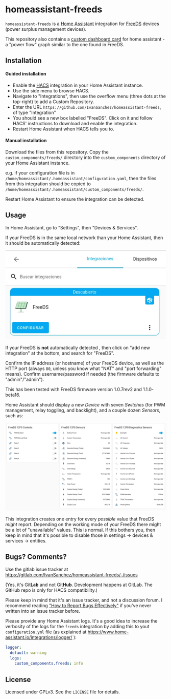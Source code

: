 # homeassistant-freeds

`homeassistant-freeds` is a [Home Assistant](https://www.home-assistant.io) integration for [FreeDS](https://freeds.es/) devices (power surplus management devices).

This repository also contains a [custom dashboard card](https://developers.home-assistant.io/docs/frontend/custom-ui/custom-card/) for home assistant - a "power flow" graph similar to the one found in FreeDS.

## Installation

#### Guided installation

- Enable the [HACS](https://hacs.xyz/) integration in your Home Assistant instance.
- Use the side menu to browse HACS.
- Navigate to "Integrations", then use the overflow menu (three dots at the top-right) to add a Custom Repository.
- Enter the URL `https://github.com/IvanSanchez/homeassistant-freeds`, of type "Integration"
- You should see a new box labelled "FreeDS". Click on it and follow HACS' instructions to download and enable the integration.
- Restart Home Assistant when HACS tells you to.

#### Manual installation

Download the files from this repository. Copy the `custom_components/freeds/` directory into the `custom_components` directory of your Home Assistant instance.

e.g. if your configuration file is in `/home/homeassistant/.homeassistant/configuration.yaml`, then the files from this integration should be copied to `/home/homeassistant/.homeassistant/custom_components/freeds/`.

Restart Home Assistant to ensure the integration can be detected.

## Usage

In Home Assistant, go to "Settings", then "Devices & Services".

If your FreeDS is in the same local network than your Home Assistant, then it should be automatically detected:

![Screenshot of FreeDS zeroconf detection in Home Assistant](./screenshot-zeroconf.webp)

If your FreeDS is **not** automatically detected , then click on "add new integration" at the bottom, and search for "FreeDS".

Confirm the IP address (or hostname) of your FreeDS device, as well as the HTTP port (always `80`, unless you know what "NAT" and "port forwarding" means). Confirm username/password if needed (the firmware defaults to "admin"/"admin").

This has been tested with FreeDS firmware version 1.0.7rev2 and 1.1.0-beta16.

Home Assistant should display a new *Device* with seven *Switches* (for PWM management, relay toggling, and backlight), and a couple dozen *Sensors*, such as:

![Screenshot of FreeDS sensors in Home Assistant](./screenshot-entities.webp)

This integration creates one entry for every *possible* value that FreeDS *might* report. Depending on the working mode of your FreeDS there might be a lot of "unavailable" values. This is normal. If this bothers you, then keep in mind that it's possible to disable those in settings → devices & services → entities.

## Bugs? Comments?

Use the gitlab issue tracker at https://gitlab.com/IvanSanchez/homeassistant-freeds/-/issues

(Yes, it's Git**Lab** and not Git**Hub**. Development happens at GitLab. The GitHub repo is only for HACS compatibility.)

Please keep in mind that it's an issue tracker, and not a discussion forum. I recommend reading ["How to Report Bugs Effectively"](https://www.chiark.greenend.org.uk/~sgtatham/bugs.html) if you've never written into an issue tracker before.

Please provide any Home Assistant logs. It's a good idea to increase the verbosity of the logs for the `freeds` integration by adding this to yout `configuration.yml` file (as explained at https://www.home-assistant.io/integrations/logger/ ):

```yaml
logger:
  default: warning
  logs:
    custom_components.freeds: info
```

## License

Licensed under GPLv3. See the `LICENSE` file for details.
